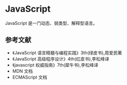 # JavaScript

JavaScript 是一门动态、弱类型、解释型语言。

## 参考文献

- 《JavaScript 语言精髓与编程实践》3th(绿皮书),周爱民著
- 《JavaScript 高级程序设计》4th(红皮书),李松峰译
- 《javascript 权威指南》7th(犀牛书),李松峰译
- MDN 文档
- ECMAScript 文档
